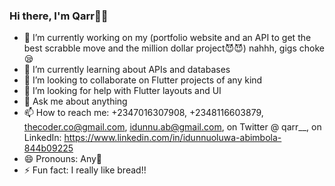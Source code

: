 ### Hi there, I'm Qarr👋😄

- 🔭 I’m currently working on my (portfolio website and an API to get the best scrabble move and the million dollar project😈😈) nahhh, gigs choke😪
- 🌱 I’m currently learning about APIs and databases
- 👯 I’m looking to collaborate on Flutter projects of any kind
- 🤔 I’m looking for help with Flutter layouts and UI
- 💬 Ask me about anything
- 📫 How to reach me: +2347016307908, +2348116603879, thecoder.co@gmail.com, idunnu.ab@gmail.com, on Twitter @ qarr__, on LinkedIn: https://www.linkedin.com/in/idunnuoluwa-abimbola-844b09225
- 😄 Pronouns: Any🌚
- ⚡ Fun fact: I really like bread!!



<!--
**thecoder-co/thecoder-co** is a ✨ _special_ ✨ repository because its `README.md` (this file) appears on your GitHub profile.

Here are some ideas to get you started:

- 🔭 I’m currently working on ...
- 🌱 I’m currently learning ...
- 👯 I’m looking to collaborate on ...
- 🤔 I’m looking for help with ...
- 💬 Ask me about ...
- 📫 How to reach me: ...
- 😄 Pronouns: ...
- ⚡ Fun fact: ...
-->
